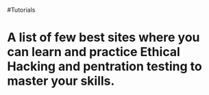 #Tutorials

# A list of few best sites where you can learn and practice Ethical Hacking and pentration testing to master your skills.
